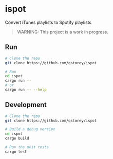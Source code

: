 # ispot

Convert iTunes playlists to Spotify playlists.

> WARNING: This project is a work in progress.

## Run

```bash
# Clone the repo
git clone https://github.com/qstorey/ispot

# Run
cd ispot
cargo run --
# or
cargo run -- --help
```

## Development

```bash
# Clone the repo
git clone https://github.com/qstorey/ispot

# Build a debug version
cd ispot
cargo build

# Run the unit tests
cargo test
```
